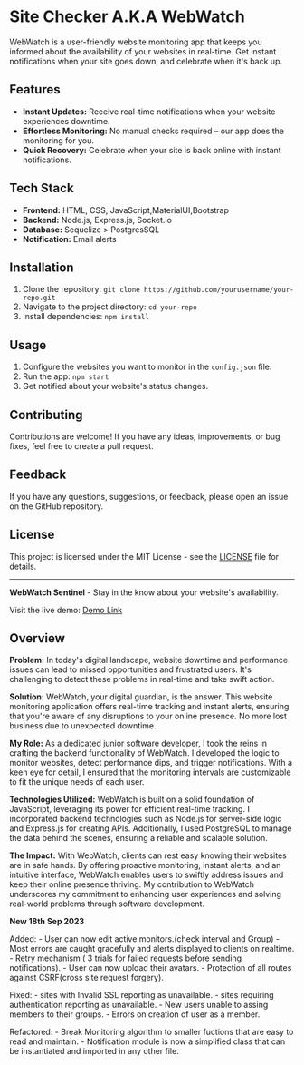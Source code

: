 # Site Checker A.K.A WebWatch

WebWatch is a user-friendly website monitoring app that keeps you informed about the availability of your websites in real-time. Get instant notifications when your site goes down, and celebrate when it's back up.

## Features

- **Instant Updates:** Receive real-time notifications when your website experiences downtime.
- **Effortless Monitoring:** No manual checks required – our app does the monitoring for you.
- **Quick Recovery:** Celebrate when your site is back online with instant notifications.

## Tech Stack

- **Frontend:** HTML, CSS, JavaScript,MaterialUI,Bootstrap
- **Backend:** Node.js, Express.js, Socket.io
- **Database:** Sequelize > PostgresSQL
- **Notification:** Email alerts

## Installation

1. Clone the repository: `git clone https://github.com/yourusername/your-repo.git`
2. Navigate to the project directory: `cd your-repo`
3. Install dependencies: `npm install`

## Usage

1. Configure the websites you want to monitor in the `config.json` file.
2. Run the app: `npm start`
3. Get notified about your website's status changes.

## Contributing

Contributions are welcome! If you have any ideas, improvements, or bug fixes, feel free to create a pull request.

## Feedback

If you have any questions, suggestions, or feedback, please open an issue on the GitHub repository.

## License

This project is licensed under the MIT License - see the [LICENSE](LICENSE) file for details.

---

**WebWatch Sentinel** - Stay in the know about your website's availability.

Visit the live demo: [Demo Link](https://webwatch.onrender.com)


## Overview
**Problem:**
In today's digital landscape, website downtime and performance issues can lead to missed opportunities and frustrated users. It's challenging to detect these problems in real-time and take swift action.

**Solution:**
WebWatch, your digital guardian, is the answer. This website monitoring application offers real-time tracking and instant alerts, ensuring that you're aware of any disruptions to your online presence. No more lost business due to unexpected downtime.

**My Role:**
As a dedicated junior software developer, I took the reins in crafting the backend functionality of WebWatch. I developed the logic to monitor websites, detect performance dips, and trigger notifications. With a keen eye for detail, I ensured that the monitoring intervals are customizable to fit the unique needs of each user.

**Technologies Utilized:**
WebWatch is built on a solid foundation of JavaScript, leveraging its power for efficient real-time tracking. I incorporated backend technologies such as Node.js for server-side logic and Express.js for creating APIs. Additionally, I used PostgreSQL to manage the data behind the scenes, ensuring a reliable and scalable solution.

**The Impact:**
With WebWatch, clients can rest easy knowing their websites are in safe hands. By offering proactive monitoring, instant alerts, and an intuitive interface, WebWatch enables users to swiftly address issues and keep their online presence thriving. My contribution to WebWatch underscores my commitment to enhancing user experiences and solving real-world problems through software development.

**New 18th Sep 2023**

Added:
    - User can now edit active monitors.(check interval and Group)
    - Most errors are caught gracefully and alerts displayed to clients on realtime.
    - Retry mechanism ( 3 trials for failed requests before sending notifications).
    - User can now upload their avatars.
    - Protection of all routes against CSRF(cross site request forgery).

Fixed:
    - sites with Invalid SSL reporting as unavailable.
    - sites requiring authentication reporting as unavailable.
    - New users unable to assing members to their groups.
    - Errors on creation of user as a member.

Refactored:
    - Break Monitoring algorithm to smaller fuctions that are easy to read and maintain.
    - Notification module is now a simplified class that can be instantiated and imported in any other file.